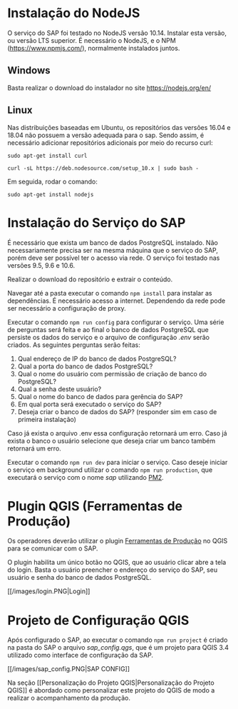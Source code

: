 # Instalação do NodeJS

O serviço do SAP foi testado no NodeJS versão 10.14. Instalar esta versão, ou versão LTS superior.
É necessário o NodeJS, e o NPM (https://www.npmjs.com/), normalmente instalados juntos.

## Windows

Basta realizar o download do instalador no site https://nodejs.org/en/

## Linux

Nas distribuições baseadas em Ubuntu, os repositórios das versões 16.04 e 18.04 não possuem a versão adequada para o sap. Sendo assim, é necessário adicionar repositórios adicionais por meio do recurso curl:

`sudo apt-get install curl`

`curl -sL https://deb.nodesource.com/setup_10.x | sudo bash -`

Em seguida, rodar o comando:

`sudo apt-get install nodejs`

# Instalação do Serviço do SAP

É necessário que exista um banco de dados PostgreSQL instalado. Não necessariamente precisa ser na mesma máquina que o serviço do SAP, porém deve ser possível ter o acesso via rede. O serviço foi testado nas versões 9.5, 9.6 e 10.6.

Realizar o download do repositório e extrair o conteúdo.

Navegar até a pasta executar o comando `npm install` para instalar as dependências. É necessário acesso a internet. Dependendo da rede pode ser necessário a configuração de proxy.

Executar o comando `npm run config` para configurar o serviço. Uma série de perguntas será feita e ao final o banco de dados PostgreSQL que persiste os dados do serviço e o arquivo de configuração _.env_ serão criados. As seguintes perguntas serão feitas:
1. Qual endereço de IP do banco de dados PostgreSQL?
2. Qual a porta do banco de dados PostgreSQL?
3. Qual o nome do usuário com permissão de criação de banco do PostgreSQL?
4. Qual a senha deste usuário?
5. Qual o nome do banco de dados para gerência do SAP?
6. Em qual porta será executado o serviço do SAP?
7. Deseja criar o banco de dados do SAP? (responder sim em caso de primeira instalação)

Caso já exista o arquivo .env essa configuração retornará um erro. Caso já exista o banco o usuário selecione que deseja criar um banco também retornará um erro.

Executar o comando `npm run dev` para iniciar o serviço. Caso deseje iniciar o serviço em background utilizar o comando `npm run production`, que executará o serviço com o nome _sap_ utilizando [PM2](http://pm2.keymetrics.io/).

# Plugin QGIS (Ferramentas de Produção)

Os operadores deverão utilizar o plugin [Ferramentas de Produção](https://github.com/1cgeo/Ferramentas_Producao) no QGIS para se comunicar com o SAP.

O plugin habilita um único botão no QGIS, que ao usuário clicar abre a tela do login. Basta o usuário preencher o endereço do serviço do SAP, seu usuário e senha do banco de dados PostgreSQL.

[[/images/login.PNG|Login]]

# Projeto de Configuração QGIS

Após configurado o SAP, ao executar o comando `npm run project` é criado na pasta do SAP o arquivo _sap_config.qgs_, que é um projeto para QGIS 3.4 utilizado como interface de configuração da SAP.

[[/images/sap_config.PNG|SAP CONFIG]]

Na seção [[Personalização do Projeto QGIS|Personalização do Projeto QGIS]] é abordado como personalizar este projeto do QGIS de modo a realizar o acompanhamento da produção.